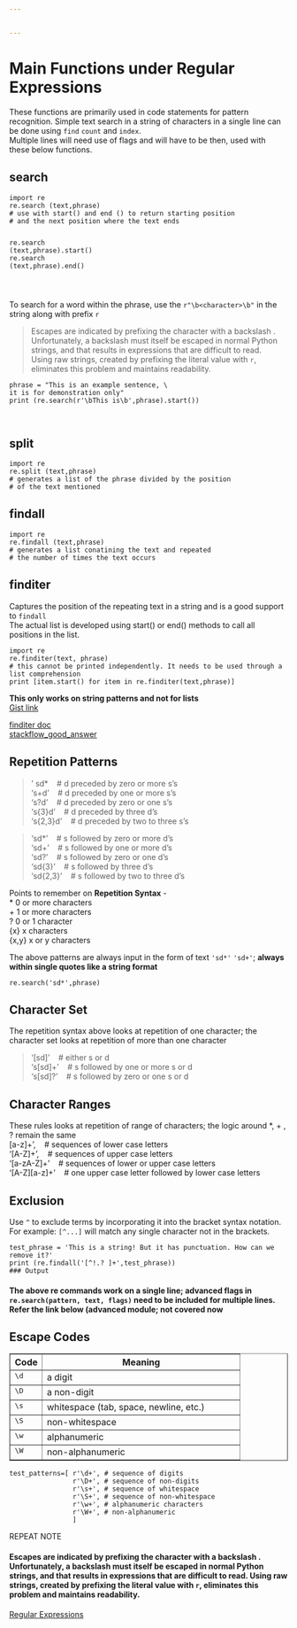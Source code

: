 ```yaml
---


---
```


<h1 id="main-functions-under-regular-expressions">Main Functions under Regular Expressions</h1>
<p>These functions are primarily used in code statements for pattern recognition. Simple text search in a string of characters in a single line can be done using <code>find</code> <code>count</code> and <code>index</code>.<br>
Multiple lines will need use of flags and will have to be then, used with these below functions.</p>
<h2 id="search">search</h2>
<pre class=" language-python"><code class="prism  language-python"><span class="token keyword">import</span> re 
re<span class="token punctuation">.</span>search <span class="token punctuation">(</span>text<span class="token punctuation">,</span>phrase<span class="token punctuation">)</span> 
<span class="token comment"># use with start() and end () to return starting position</span>
<span class="token comment"># and the next position where the text ends </span>

re<span class="token punctuation">.</span>search <span class="token punctuation">(</span>text<span class="token punctuation">,</span>phrase<span class="token punctuation">)</span><span class="token punctuation">.</span>start<span class="token punctuation">(</span><span class="token punctuation">)</span> 
re<span class="token punctuation">.</span>search <span class="token punctuation">(</span>text<span class="token punctuation">,</span>phrase<span class="token punctuation">)</span><span class="token punctuation">.</span>end<span class="token punctuation">(</span><span class="token punctuation">)</span>

</code></pre>
<p>To search for a word within the phrase, use the <code>r"\b&lt;character&gt;\b"</code> in the string along with prefix <code>r</code></p>
<blockquote>
<p>Escapes are indicated by prefixing the character with a backslash .<br>
Unfortunately, a backslash must itself be escaped in normal Python<br>
strings, and that results in expressions that are difficult to read.<br>
Using raw strings, created by prefixing the literal value with <code>r</code>,<br>
eliminates this problem and maintains readability.</p>
</blockquote>
<pre class=" language-python"><code class="prism  language-python">phrase <span class="token operator">=</span> "This <span class="token keyword">is</span> an example sentence<span class="token punctuation">,</span> \
it <span class="token keyword">is</span> <span class="token keyword">for</span> demonstration only"
<span class="token keyword">print</span> <span class="token punctuation">(</span>re<span class="token punctuation">.</span>search<span class="token punctuation">(</span>r<span class="token string">'\bThis is\b'</span><span class="token punctuation">,</span>phrase<span class="token punctuation">)</span><span class="token punctuation">.</span>start<span class="token punctuation">(</span><span class="token punctuation">)</span><span class="token punctuation">)</span>

</code></pre>
<h2 id="split">split</h2>
<pre class=" language-python"><code class="prism  language-python"><span class="token keyword">import</span> re 
re<span class="token punctuation">.</span>split <span class="token punctuation">(</span>text<span class="token punctuation">,</span>phrase<span class="token punctuation">)</span> 
<span class="token comment"># generates a list of the phrase divided by the position </span>
<span class="token comment"># of the text mentioned</span>
</code></pre>
<h2 id="findall">findall</h2>
<pre class=" language-python"><code class="prism  language-python"><span class="token keyword">import</span> re 
re<span class="token punctuation">.</span>findall <span class="token punctuation">(</span>text<span class="token punctuation">,</span>phrase<span class="token punctuation">)</span> 
<span class="token comment"># generates a list conatining the text and repeated </span>
<span class="token comment"># the number of times the text occurs</span>
</code></pre>
<h2 id="finditer">finditer</h2>
<p>Captures the position of the repeating text in a string and is a good support to <code>findall</code><br>
The actual list is developed using start() or end() methods to call all positions in the list.</p>
<pre class=" language-python"><code class="prism  language-python"><span class="token keyword">import</span> re
re<span class="token punctuation">.</span>finditer<span class="token punctuation">(</span>text<span class="token punctuation">,</span> phrase<span class="token punctuation">)</span>
<span class="token comment"># this cannot be printed independently. It needs to be used through a list comprehension</span>
<span class="token keyword">print</span> <span class="token punctuation">[</span>item<span class="token punctuation">.</span>start<span class="token punctuation">(</span><span class="token punctuation">)</span> <span class="token keyword">for</span> item <span class="token keyword">in</span> re<span class="token punctuation">.</span>finditer<span class="token punctuation">(</span>text<span class="token punctuation">,</span>phrase<span class="token punctuation">)</span><span class="token punctuation">]</span>
</code></pre>
<p><strong>This only works on string patterns and not for lists</strong><br>
<a href="https://gist.github.com/nilotpalc/65336cebe72e6c0e6efcdbc371da9c90">Gist link</a></p>
<p><a href="https://www.tutorialspoint.com/How-do-we-use-re-finditer-method-in-Python-regular-expression">finditer doc</a><br>
<a href="https://stackoverflow.com/a/16360404/13218820">stackflow_good_answer</a></p>
<h2 id="repetition-patterns">Repetition Patterns</h2>
<blockquote>
<p>’				 sd*     		&nbsp;&nbsp; # d preceded by zero or more s’s<br>
‘s+d’   			&nbsp;&nbsp; # d preceded by one or more s’s<br>
‘s?d’        	&nbsp;&nbsp; # d preceded by zero or one s’s<br>
‘s{3}d’     	&nbsp;&nbsp; # d preceded by three d’s<br>
‘s{2,3}d’  	&nbsp;&nbsp; # d preceded by two to three s’s</p>
</blockquote>
<blockquote>
<p>‘sd*’ &nbsp;&nbsp;     # s followed by zero or more d’s<br>
‘sd+’ &nbsp;&nbsp;          # s followed by one or more d’s<br>
‘sd?’ &nbsp;&nbsp;         # s followed by zero or one d’s<br>
‘sd{3}’ &nbsp;&nbsp;        # s followed by three d’s<br>
‘sd{2,3}’ &nbsp;&nbsp;      # s followed by two to three d’s</p>
</blockquote>
<p>Points to remember on <strong>Repetition Syntax</strong> -<br>
* 0 or more characters<br>
+ 1 or more characters<br>
? 0 or 1 character<br>
{x} x characters<br>
{x,y} x or y characters</p>
<p>The above patterns are always input in the form of text <code>'sd*'</code> <code>'sd+'</code>; <strong>always within single quotes like a string format</strong></p>
<pre class=" language-python"><code class="prism  language-python">re<span class="token punctuation">.</span>search<span class="token punctuation">(</span><span class="token string">'sd*'</span><span class="token punctuation">,</span>phrase<span class="token punctuation">)</span>
</code></pre>
<h2 id="character-set">Character Set</h2>
<p>The repetition syntax above looks at repetition of one character; the character set looks at repetition of more than one character</p>
<blockquote>
<p>‘[sd]’  &nbsp;&nbsp;  # either s or d<br>
‘s[sd]+’ &nbsp;&nbsp;   # s followed by one or more s or d<br>
‘s[sd]?’ &nbsp;&nbsp;  # s followed by zero or one s or d</p>
</blockquote>
<h2 id="character-ranges">Character Ranges</h2>
<p>These rules looks at repetition of range of characters; the logic around *, + , ? remain the same<br>
[a-z]+’, &nbsp;&nbsp;     # sequences of lower case letters<br>
‘[A-Z]+’,   &nbsp;&nbsp;   # sequences of upper case letters<br>
‘[a-zA-Z]+’ &nbsp;&nbsp;   # sequences of lower or upper case letters<br>
‘[A-Z][a-z]+’ &nbsp;&nbsp; # one upper case letter followed by lower case letters</p>
<h2 id="exclusion">Exclusion</h2>
<p>Use <code>^</code> to exclude terms by incorporating it into the bracket syntax notation. For example: <code>[^...]</code> will match any single character not in the brackets.</p>
<pre class=" language-python"><code class="prism  language-python">test_phrase <span class="token operator">=</span> <span class="token string">'This is a string! But it has punctuation. How can we remove it?'</span>
<span class="token keyword">print</span> <span class="token punctuation">(</span>re<span class="token punctuation">.</span>findall<span class="token punctuation">(</span><span class="token string">'[^!.? ]+'</span><span class="token punctuation">,</span>test_phrase<span class="token punctuation">)</span><span class="token punctuation">)</span>
<span class="token comment">### Output</span>
</code></pre>
<h4 id="the-above-re-commands-work-on-a-single-line-advanced-flags-in-re.searchpattern-text-flags-need-to-be-included-for-multiple-lines.-refer-the-link-below-advanced-module-not-covered-now">The above re commands work on a single line; advanced flags in <code>re.search(pattern, text, flags)</code> need to be included for multiple lines. Refer the link below (advanced module; not covered now</h4>
<h2 id="escape-codes">Escape Codes</h2>
<table border="1" class="docutils">
<colgroup>
<col width="14%">
<col width="86%">
</colgroup>
<thead valign="bottom">
<tr class="row-odd"><th class="head">Code</th>
<th class="head">Meaning</th>
</tr>
</thead>
<tbody valign="top">
<tr class="row-even"><td><tt class="docutils literal"><span class="pre">\d</span></tt></td>
<td>a digit</td>
</tr>
<tr class="row-odd"><td><tt class="docutils literal"><span class="pre">\D</span></tt></td>
<td>a non-digit</td>
</tr>
<tr class="row-even"><td><tt class="docutils literal"><span class="pre">\s</span></tt></td>
<td>whitespace (tab, space, newline, etc.)</td>
</tr>
<tr class="row-odd"><td><tt class="docutils literal"><span class="pre">\S</span></tt></td>
<td>non-whitespace</td>
</tr>
<tr class="row-even"><td><tt class="docutils literal"><span class="pre">\w</span></tt></td>
<td>alphanumeric</td>
</tr>
<tr class="row-odd"><td><tt class="docutils literal"><span class="pre">\W</span></tt></td>
<td>non-alphanumeric</td>
</tr>
</tbody>
</table>
<pre class=" language-python"><code class="prism  language-python">test_patterns<span class="token operator">=</span><span class="token punctuation">[</span> r<span class="token string">'\d+'</span><span class="token punctuation">,</span> <span class="token comment"># sequence of digits</span>
                r<span class="token string">'\D+'</span><span class="token punctuation">,</span> <span class="token comment"># sequence of non-digits</span>
                r<span class="token string">'\s+'</span><span class="token punctuation">,</span> <span class="token comment"># sequence of whitespace</span>
                r<span class="token string">'\S+'</span><span class="token punctuation">,</span> <span class="token comment"># sequence of non-whitespace</span>
                r<span class="token string">'\w+'</span><span class="token punctuation">,</span> <span class="token comment"># alphanumeric characters</span>
                r<span class="token string">'\W+'</span><span class="token punctuation">,</span> <span class="token comment"># non-alphanumeric</span>
                <span class="token punctuation">]</span>
</code></pre>
<p>REPEAT NOTE</p>
<h4 id="escapes-are-indicated-by-prefixing-the-character-with-a-backslash-.-unfortunately-a-backslash-must-itself-be-escaped-in-normal-python-strings-and-that-results-in-expressions-that-are-difficult-to-read.-using-raw-strings-created-by-prefixing-the-literal-value-with-r-eliminates-this-problem-and-maintains-readability.">Escapes are indicated by prefixing the character with a backslash . Unfortunately, a backslash must itself be escaped in normal Python strings, and that results in expressions that are difficult to read. Using raw strings, created by prefixing the literal value with <code>r</code>, eliminates this problem and maintains readability.</h4>
<p><a href="https://docs.python.org/3.2/library/re.html">Regular Expressions</a></p>

